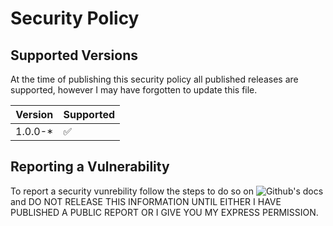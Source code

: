 # Security Policy

## Supported Versions

At the time of publishing this security policy all published releases are supported, however I may have forgotten to update this file.

| Version | Supported          |
| ------- | ------------------ |
| 1.0.0-* | :white_check_mark: |

## Reporting a Vulnerability

To report a security vunrebility follow the steps to do so on ![Github's docs](https://docs.github.com/en/code-security/security-advisories/guidance-on-reporting-and-writing-information-about-vulnerabilities/privately-reporting-a-security-vulnerability) and DO NOT RELEASE THIS INFORMATION UNTIL EITHER I HAVE PUBLISHED A PUBLIC REPORT OR I GIVE YOU MY EXPRESS PERMISSION.
